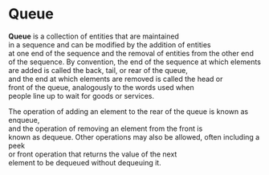 # Queue

<strong>Queue</strong> is a collection of entities that are maintained<br> in a sequence and can be modified by the addition of entities<br> at one end of the sequence and the removal of entities from the other end<br> of the sequence. By convention, the end of the sequence at which elements<br> are added is called the back, tail, or rear of the queue,<br> and the end at which elements are removed is called the head or <br>front of the queue, analogously to the words used when <br>people line up to wait for goods or services.

The operation of adding an element to the rear of the queue is known as enqueue,<br> and the operation of removing an element from the front is<br> known as dequeue. Other operations may also be allowed, often including a peek<br> or front operation that returns the value of the next <br>element to be dequeued without dequeuing it. 
